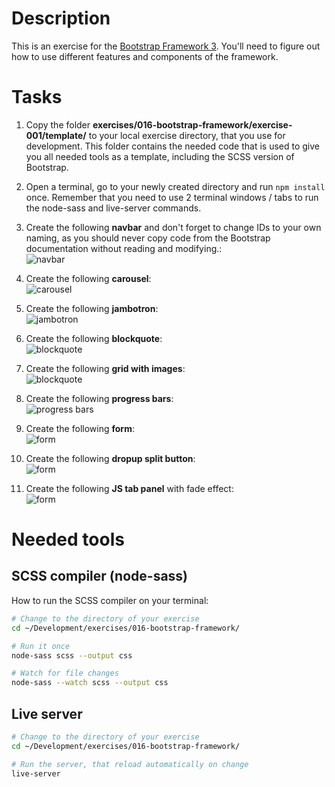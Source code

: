 # Description

This is an exercise for the [Bootstrap Framework 3](https://getbootstrap.com/docs/3.3/). You'll need to figure out how to use different features and components of the framework.

# Tasks

1. Copy the folder **exercises/016-bootstrap-framework/exercise-001/template/** to your local exercise directory, that you use for development. This folder contains the needed code that is used to give you all needed tools as a template, including the SCSS version of Bootstrap.

1. Open a terminal, go to your newly created directory and run ```npm install``` once. Remember that you need to use 2 terminal windows / tabs to run the node-sass and live-server commands.

1. Create the following **navbar** and don't forget to change IDs to your own naming, as you should never copy code from the Bootstrap documentation without reading and modifying.:<br>![navbar](https://github.com/noreading/dci-fbw5/raw/master/exercises/016-bootstrap-framework/exercise-001/images/001-navbar.png)

1. Create the following **carousel**:<br>![carousel](https://github.com/noreading/dci-fbw5/raw/master/exercises/016-bootstrap-framework/exercise-001/images/002-carousel.png)

1. Create the following **jambotron**:<br>![jambotron](https://github.com/noreading/dci-fbw5/raw/master/exercises/016-bootstrap-framework/exercise-001/images/003-jambotron.png)

1. Create the following **blockquote**:<br>![blockquote](https://github.com/noreading/dci-fbw5/raw/master/exercises/016-bootstrap-framework/exercise-001/images/004-blockquote.png)

1. Create the following **grid with images**:<br>![blockquote](https://github.com/noreading/dci-fbw5/raw/master/exercises/016-bootstrap-framework/exercise-001/images/005-images.png)

1. Create the following **progress bars**:<br>![progress bars](https://github.com/noreading/dci-fbw5/raw/master/exercises/016-bootstrap-framework/exercise-001/images/006-progress.png)

1. Create the following **form**:<br>![form](https://github.com/noreading/dci-fbw5/raw/master/exercises/016-bootstrap-framework/exercise-001/images/007-form.png)

1. Create the following **dropup split button**:<br>![form](https://github.com/noreading/dci-fbw5/raw/master/exercises/016-bootstrap-framework/exercise-001/images/008-dropup-split.png)

1. Create the following **JS tab panel** with fade effect:<br>![form](https://github.com/noreading/dci-fbw5/raw/master/exercises/016-bootstrap-framework/exercise-001/images/009-tab-panel.png)

# Needed tools

## SCSS compiler (node-sass)

How to run the SCSS compiler on your terminal:

```bash
# Change to the directory of your exercise
cd ~/Development/exercises/016-bootstrap-framework/

# Run it once
node-sass scss --output css

# Watch for file changes
node-sass --watch scss --output css
```

## Live server

```bash
# Change to the directory of your exercise
cd ~/Development/exercises/016-bootstrap-framework/

# Run the server, that reload automatically on change
live-server
```